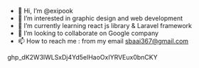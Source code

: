- 👋 Hi, I’m @exipook
- 👀 I’m interested in graphic design and web development 
- 🌱 I’m currently learning react js library & Laravel framework 
- 💞️ I’m looking to collaborate on Google company 
- 📫 How to reach me : from my email sbaai367@gmail.com

<!---
exipook/exipook is a ✨ special ✨ repository because its `README.md` (this file) appears on your GitHub profile.
You can click the Preview link to take a look at your changes.
--->
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
